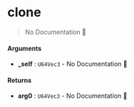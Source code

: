 # clone

> No Documentation 🚧

#### Arguments

- **\_self** : `U64Vec3` \- No Documentation 🚧

#### Returns

- **arg0** : `U64Vec3` \- No Documentation 🚧